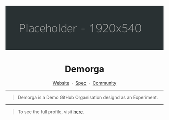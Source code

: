 [![Demorga](/profile/BANNER.png)](https://github.com/demorga/.github/tree/master/profile)

<div align="center">
    <h1>Demorga</h1>
    <a href="#">Website</a>
    <span>&nbsp;&middot;&nbsp;</span>
    <a href="#">Spec</a>
    <span>&nbsp;&middot;&nbsp;</span>
    <a href="#">Community</a>
    <hr>
</div>

> Demorga is a Demo GitHub Organisation designd as an Experiment.

---

> To see the full profile, visit [here](https://github.com/demorga/.github/blob/master/profile/README.md).
